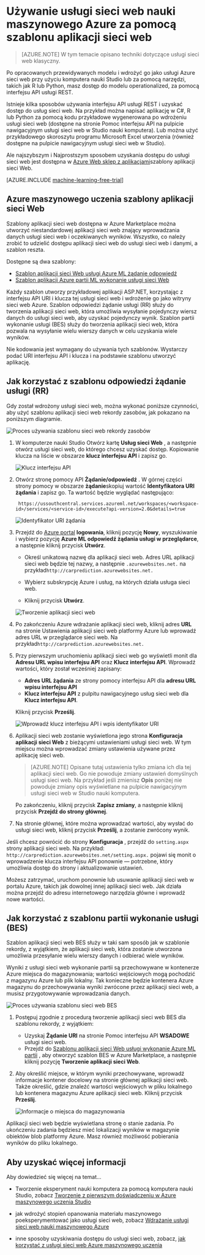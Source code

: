 <properties
    pageTitle="Używanie usługi sieci web uczenia komputera za pomocą szablonu aplikacji sieci web | Microsoft Azure"
    description="Korzystanie z szablonu aplikacji sieci web w Azure Marketplace do korzystania z usługi sieci web przewidywanych Azure maszynowego uczenia."
    keywords="Usługa sieci Web, operationalization, interfejsu API usługi REST komputera nauki"
    services="machine-learning"
    documentationCenter=""
    authors="garyericson"
    manager="jhubbard"
    editor="cgronlun"/>

<tags
    ms.service="machine-learning"
    ms.workload="data-services"
    ms.tgt_pltfrm="na"
    ms.devlang="na"
    ms.topic="article"
    ms.date="10/10/2016"
    ms.author="garye;raymondl"/>

# <a name="consume-an-azure-machine-learning-web-service-with-a-web-app-template"></a>Używanie usługi sieci web nauki maszynowego Azure za pomocą szablonu aplikacji sieci web

>[AZURE.NOTE] W tym temacie opisano techniki dotyczące usługi sieci web klasyczny. 

Po opracowanych przewidywanych modelu i wdrożyć go jako usługi Azure sieci web przy użyciu komputera nauki Studio lub za pomocą narzędzi, takich jak R lub Python, masz dostęp do modelu operationalized, za pomocą interfejsu API usługi REST.

Istnieje kilka sposobów używania interfejsu API usługi REST i uzyskać dostęp do usług sieci web. Na przykład można napisać aplikację w C#, R lub Python za pomocą kodu przykładowe wygenerowana po wdrożeniu usługi sieci web (dostępne na stronie Pomoc interfejsu API na pulpicie nawigacyjnym usługi sieci web w Studio nauki komputera). Lub można użyć przykładowego skoroszytu programu Microsoft Excel utworzenia (również dostępne na pulpicie nawigacyjnym usługi sieci web w Studio).

Ale najszybszym i Najprostszym sposobem uzyskania dostępu do usługi sieci web jest dostępna w [Azure Web sklep z aplikacjami](https://azure.microsoft.com/marketplace/web-applications/all/)szablony aplikacji sieci Web.

[AZURE.INCLUDE [machine-learning-free-trial](../../includes/machine-learning-free-trial.md)]

## <a name="the-azure-machine-learning-web-app-templates"></a>Azure maszynowego uczenia szablony aplikacji sieci Web

Szablony aplikacji sieci web dostępna w Azure Marketplace można utworzyć niestandardowej aplikacji sieci web znający wprowadzania danych usługi sieci web i oczekiwanych wyników. Wszystko, co należy zrobić to udzielić dostępu aplikacji sieci web do usługi sieci web i danymi, a szablon reszta.

Dostępne są dwa szablony:

- [Szablon aplikacji sieci Web usługi Azure ML żądanie odpowiedź](https://azure.microsoft.com/marketplace/partners/microsoft/azuremlaspnettemplateforrrs/)
- [Szablon aplikacji Azure partii ML wykonanie usługi sieci Web](https://azure.microsoft.com/marketplace/partners/microsoft/azuremlbeswebapptemplate/)

Każdy szablon utworzy przykładowej aplikacji ASP.NET, korzystając z interfejsu API URI i klucza tej usługi sieci web i wdrożenie go jako witryny sieci web Azure. Szablon odpowiedzi żądanie usługi (RR) służy do tworzenia aplikacji sieci web, która umożliwia wysyłanie pojedynczy wiersz danych do usługi sieci web, aby uzyskać pojedynczy wynik. Szablon partii wykonanie usługi (BES) służy do tworzenia aplikacji sieci web, która pozwala na wysyłanie wielu wierszy danych w celu uzyskania wiele wyników.

Nie kodowania jest wymagany do używania tych szablonów. Wystarczy podać URI interfejsu API i klucza i na podstawie szablonu utworzyć aplikację.

## <a name="how-to-use-the-request-response-service-rrs-template"></a>Jak korzystać z szablonu odpowiedzi żądanie usługi (RR)

Gdy został wdrożony usługi sieci web, można wykonać poniższe czynności, aby użyć szablonu aplikacji sieci web rekordy zasobów, jak pokazano na poniższym diagramie.

![Proces używania szablonu sieci web rekordy zasobów][image1]

1. W komputerze nauki Studio Otwórz kartę **Usług sieci Web** , a następnie otwórz usługi sieci web, do którego chcesz uzyskać dostęp. Kopiowanie klucza na liście w obszarze **klucz interfejsu API** i zapisz go.

    ![Klucz interfejsu API][image3]

2. Otwórz stronę pomocy API **Żądanie/odpowiedź** . W górnej części strony pomocy w obszarze **żądanie**skopiuj wartość **Identyfikatora URI żądania** i zapisz go. Ta wartość będzie wyglądać następująco:

        https://ussouthcentral.services.azureml.net/workspaces/<workspace-id>/services/<service-id>/execute?api-version=2.0&details=true

    ![Identyfikator URI żądania][image4]

3. Przejdź do [Azure portal](https://portal.azure.com) **logowania**, kliknij pozycję **Nowy**, wyszukiwanie i wybierz pozycję **Azure ML odpowiedź żądania usługi w przeglądarce**, a następnie kliknij przycisk **Utwórz**. 

    - Określ unikatową nazwę dla aplikacji sieci web. Adres URL aplikacji sieci web będzie tej nazwy, a następnie `.azurewebsites.net.` na przykład`http://carprediction.azurewebsites.net.`

    - Wybierz subskrypcję Azure i usług, na których działa usługa sieci web.

    - Kliknij przycisk **Utwórz**.

    ![Tworzenie aplikacji sieci web][image5]

4. Po zakończeniu Azure wdrażanie aplikacji sieci web, kliknij adres **URL** na stronie Ustawienia aplikacji sieci web platformy Azure lub wprowadź adres URL w przeglądarce sieci web. Na przykład`http://carprediction.azurewebsites.net.`

5. Przy pierwszym uruchomieniu aplikacji sieci web go wyświetli monit dla **Adresu URL wpisu interfejsu API** oraz **Klucz interfejsu API**.
Wprowadź wartości, który został wcześniej zapisany:
    - **Adres URL żądania** ze strony pomocy interfejsu API dla **adresu URL wpisu interfejsu API**
    - **Klucz interfejsu API** z pulpitu nawigacyjnego usług sieci web dla **Klucz interfejsu API**.

    Kliknij przycisk **Prześlij**.

    ![Wprowadź klucz interfejsu API i wpis identyfikator URI][image6]

6. Aplikacji sieci web zostanie wyświetlona jego strona **Konfiguracja aplikacji sieci Web** z bieżącymi ustawieniami usługi sieci web. W tym miejscu można wprowadzać zmiany ustawienia używane przez aplikację sieci web.

    > [AZURE.NOTE] Opisane tutaj ustawienia tylko zmiana ich dla tej aplikacji sieci web. Go nie powoduje zmiany ustawień domyślnych usługi sieci web. Na przykład jeśli zmienisz **Opis** poniżej nie powoduje zmiany opis wyświetlane na pulpicie nawigacyjnym usługi sieci web w Studio nauki komputera.

    Po zakończeniu, kliknij przycisk **Zapisz zmiany**, a następnie kliknij przycisk **Przejdź do strony głównej**.

7. Na stronie głównej, które można wprowadzać wartości, aby wysłać do usługi sieci web, kliknij przycisk **Prześlij**, a zostanie zwrócony wynik.

Jeśli chcesz powrócić do strony **Konfiguracja** , przejdź do `setting.aspx` strony aplikacji sieci web. Na przykład: `http://carprediction.azurewebsites.net/setting.aspx.` pojawi się monit o wprowadzenie klucza interfejsu API ponownie — potrzebne, który umożliwia dostęp do strony i aktualizowanie ustawień.

Możesz zatrzymać, uruchom ponownie lub usuwanie aplikacji sieci web w portalu Azure, takich jak dowolnej innej aplikacji sieci web. Jak działa można przejdź do adresu internetowego narzędzia główne i wprowadź nowe wartości.

## <a name="how-to-use-the-batch-execution-service-bes-template"></a>Jak korzystać z szablonu partii wykonanie usługi (BES)

Szablon aplikacji sieci web BES służy w taki sam sposób jak w szablonie rekordy, z wyjątkiem, że aplikacji sieci web, która zostanie utworzona umożliwia przesyłanie wielu wierszy danych i odbierać wiele wyników.

Wyniki z usługi sieci web wykonanie partii są przechowywane w kontenerze Azure miejsca do magazynowania; wartości wejściowych mogą pochodzić z magazynu Azure lub plik lokalny.
Tak konieczne będzie kontenera Azure magazynu do przechowywania wyniki zwrócone przez aplikacji sieci web, a musisz przygotowywanie wprowadzania danych.

![Proces używania szablonu sieci web BES][image2]

1. Postępuj zgodnie z procedurą tworzenie aplikacji sieci web BES dla szablonu rekordy, z wyjątkiem:
    - Uzyskaj **Żądanie URI** na stronie Pomoc interfejsu API **WSADOWE** usługi sieci web.
    - Przejdź do [Szablonu aplikacji sieci Web usługi wykonanie Azure ML partii](https://azure.microsoft.com/marketplace/partners/microsoft/azuremlbeswebapptemplate/) , aby otworzyć szablon BES w Azure Marketplace, a następnie kliknij pozycję **Tworzenie aplikacji sieci Web**.

2. Aby określić miejsce, w którym wyniki przechowywane, wprowadź informacje kontener docelowy na stronie głównej aplikacji sieci web. Także określić, gdzie znaleźć wartości wejściowych w pliku lokalnego lub kontenera magazynu Azure aplikacji sieci web.
Kliknij przycisk **Prześlij**.

    ![Informacje o miejsca do magazynowania][image7]

Aplikacji sieci web będzie wyświetlana stronę o stanie zadania.
Po ukończeniu zadania będziesz mieć lokalizacji wyników w magazynie obiektów blob platformy Azure. Masz również możliwość pobierania wyników do pliku lokalnego.

## <a name="for-more-information"></a>Aby uzyskać więcej informacji

Aby dowiedzieć się więcej na temat...

- Tworzenie eksperyment nauki komputera za pomocą komputera nauki Studio, zobacz [Tworzenie z pierwszym doświadczeniu w Azure maszynowego uczenia Studio](machine-learning-create-experiment.md)

- jak wdrożyć stopień opanowania materiału maszynowego poeksperymentować jako usługi sieci web, zobacz [Wdrażanie usługi sieci web nauki maszynowego Azure](machine-learning-publish-a-machine-learning-web-service.md)

- inne sposoby uzyskiwania dostępu do usługi sieci web, zobacz, [jak korzystać z usługi sieci web Azure maszynowego uczenia](machine-learning-consume-web-services.md)


[image1]: media\machine-learning-consume-web-service-with-web-app-template\rrs-web-template-flow.png
[image2]: media\machine-learning-consume-web-service-with-web-app-template\bes-web-template-flow.png
[image3]: media\machine-learning-consume-web-service-with-web-app-template\api-key.png
[image4]: media\machine-learning-consume-web-service-with-web-app-template\post-uri.png
[image5]: media\machine-learning-consume-web-service-with-web-app-template\create-web-app.png
[image6]: media\machine-learning-consume-web-service-with-web-app-template\web-service-info.png
[image7]: media\machine-learning-consume-web-service-with-web-app-template\storage.png
